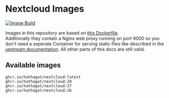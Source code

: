 # Nextcloud Images

[![Image Build](https://github.com/hathagat/nextcloud/actions/workflows/build.yml/badge.svg)](https://github.com/hathagat/nextcloud/actions/workflows/build.yml)

Images in this repository are based on [this Dockerfile](https://github.com/nextcloud/docker/tree/master/.examples/dockerfiles/full/fpm).  
Additionally they contain a Nginx web proxy running on port 9000 so you don't need a seperate Container for serving static files like described in the [upstream documentation](https://github.com/nextcloud/docker#base-version---fpm). All other parts of this docs are still valid.

## Available images

```
ghcr.io/hathagat/nextcloud:latest
ghcr.io/hathagat/nextcloud:28
ghcr.io/hathagat/nextcloud:27
ghcr.io/hathagat/nextcloud:26
```
